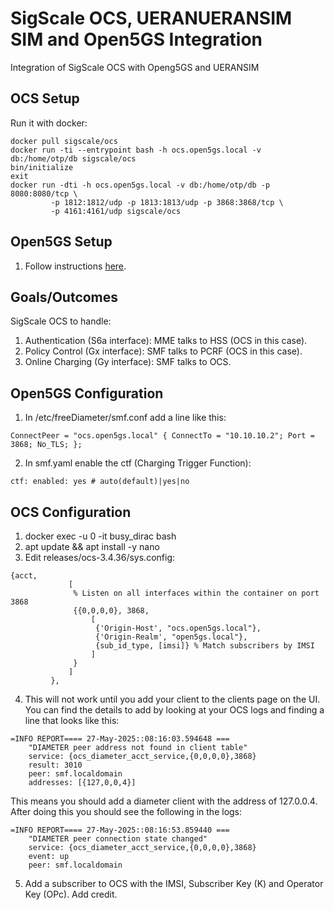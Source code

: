 # SigScale OCS, UERANUERANSIM SIM and Open5GS Integration

Integration of SigScale OCS with Openg5GS and UERANSIM

## OCS Setup

Run it with docker:

```
docker pull sigscale/ocs
docker run -ti --entrypoint bash -h ocs.open5gs.local -v db:/home/otp/db sigscale/ocs
bin/initialize
exit
docker run -dti -h ocs.open5gs.local -v db:/home/otp/db -p 8080:8080/tcp \
         -p 1812:1812/udp -p 1813:1813/udp -p 3868:3868/tcp \
         -p 4161:4161/udp sigscale/ocs
```

## Open5GS Setup

1. Follow instructions [here](https://open5gs.org/open5gs/docs/guide/01-quickstart/).

## Goals/Outcomes

SigScale OCS to handle:

1. Authentication (S6a interface): MME talks to HSS (OCS in this case).
2. Policy Control (Gx interface): SMF talks to PCRF (OCS in this case).
3. Online Charging (Gy interface): SMF talks to OCS.

## Open5GS Configuration

1. In /etc/freeDiameter/smf.conf add a line like this:

```
ConnectPeer = "ocs.open5gs.local" { ConnectTo = "10.10.10.2"; Port = 3868; No_TLS; };
```

2. In smf.yaml enable the ctf (Charging Trigger Function):

```
ctf: enabled: yes # auto(default)|yes|no
```

## OCS Configuration

1. docker exec -u 0 -it busy_dirac bash
2. apt update && apt install -y nano
3. Edit releases/ocs-3.4.36/sys.config:

```
{acct,
             [
              % Listen on all interfaces within the container on port 3868
              {{0,0,0,0}, 3868,
                  [
                   {'Origin-Host', "ocs.open5gs.local"},
                   {'Origin-Realm', "open5gs.local"},
                   {sub_id_type, [imsi]} % Match subscribers by IMSI
                  ]
              }
             ]
         },
```

4. This will not work until you add your client to the clients page on the UI. You can find the details to add by looking at your OCS logs and finding a line that looks like this:

```
=INFO REPORT==== 27-May-2025::08:16:03.594648 ===
    "DIAMETER peer address not found in client table"
    service: {ocs_diameter_acct_service,{0,0,0,0},3868}
    result: 3010
    peer: smf.localdomain
    addresses: [{127,0,0,4}]
```

This means you should add a diameter client with the address of 127.0.0.4. After doing this you should see the following in the logs:

```
=INFO REPORT==== 27-May-2025::08:16:53.859440 ===
    "DIAMETER peer connection state changed"
    service: {ocs_diameter_acct_service,{0,0,0,0},3868}
    event: up
    peer: smf.localdomain
```

5. Add a subscriber to OCS with the IMSI, Subscriber Key (K) and Operator Key (OPc). Add credit.

